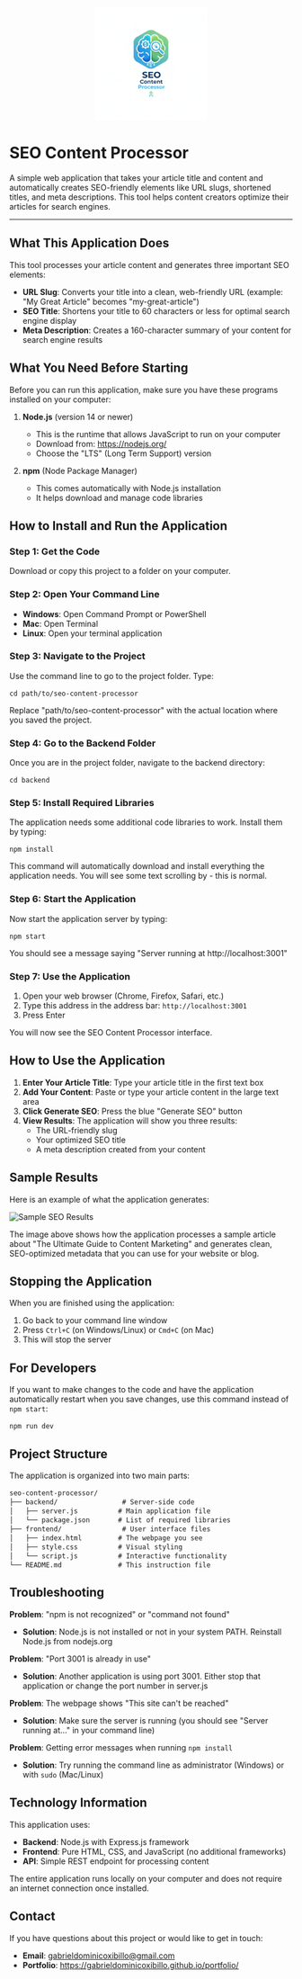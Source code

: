<p align="center">
  <img src="/frontend/images/favicon.webp" alt="SEO Content Processor Logo" width="200" height="200">
</p>

# SEO Content Processor

A simple web application that takes your article title and content and automatically creates SEO-friendly elements like URL slugs, shortened titles, and meta descriptions. This tool helps content creators optimize their articles for search engines.

<hr>

## What This Application Does

This tool processes your article content and generates three important SEO elements:

- **URL Slug**: Converts your title into a clean, web-friendly URL (example: "My Great Article" becomes "my-great-article")
- **SEO Title**: Shortens your title to 60 characters or less for optimal search engine display
- **Meta Description**: Creates a 160-character summary of your content for search engine results

## What You Need Before Starting

Before you can run this application, make sure you have these programs installed on your computer:

1. **Node.js** (version 14 or newer)
   - This is the runtime that allows JavaScript to run on your computer
   - Download from: https://nodejs.org/
   - Choose the "LTS" (Long Term Support) version

2. **npm** (Node Package Manager)
   - This comes automatically with Node.js installation
   - It helps download and manage code libraries

## How to Install and Run the Application

### Step 1: Get the Code
Download or copy this project to a folder on your computer.

### Step 2: Open Your Command Line
- **Windows**: Open Command Prompt or PowerShell
- **Mac**: Open Terminal
- **Linux**: Open your terminal application

### Step 3: Navigate to the Project
Use the command line to go to the project folder. Type:
```
cd path/to/seo-content-processor
```
Replace "path/to/seo-content-processor" with the actual location where you saved the project.

### Step 4: Go to the Backend Folder
Once you are in the project folder, navigate to the backend directory:
```
cd backend
```

### Step 5: Install Required Libraries
The application needs some additional code libraries to work. Install them by typing:
```
npm install
```
This command will automatically download and install everything the application needs. You will see some text scrolling by - this is normal.

### Step 6: Start the Application
Now start the application server by typing:
```
npm start
```
You should see a message saying "Server running at http://localhost:3001"

### Step 7: Use the Application
1. Open your web browser (Chrome, Firefox, Safari, etc.)
2. Type this address in the address bar: `http://localhost:3001`
3. Press Enter

You will now see the SEO Content Processor interface.

## How to Use the Application

1. **Enter Your Article Title**: Type your article title in the first text box
2. **Add Your Content**: Paste or type your article content in the large text area
3. **Click Generate SEO**: Press the blue "Generate SEO" button
4. **View Results**: The application will show you three results:
   - The URL-friendly slug
   - Your optimized SEO title
   - A meta description created from your content

## Sample Results

Here is an example of what the application generates:

![Sample SEO Results](images/results-example.webp)

The image above shows how the application processes a sample article about "The Ultimate Guide to Content Marketing" and generates clean, SEO-optimized metadata that you can use for your website or blog.

## Stopping the Application

When you are finished using the application:
1. Go back to your command line window
2. Press `Ctrl+C` (on Windows/Linux) or `Cmd+C` (on Mac)
3. This will stop the server

## For Developers

If you want to make changes to the code and have the application automatically restart when you save changes, use this command instead of `npm start`:
```
npm run dev
```

## Project Structure

The application is organized into two main parts:

```
seo-content-processor/
├── backend/                # Server-side code
│   ├── server.js          # Main application file
│   └── package.json       # List of required libraries
├── frontend/               # User interface files
│   ├── index.html         # The webpage you see
│   ├── style.css          # Visual styling
│   └── script.js          # Interactive functionality
└── README.md              # This instruction file
```

## Troubleshooting

**Problem**: "npm is not recognized" or "command not found"
- **Solution**: Node.js is not installed or not in your system PATH. Reinstall Node.js from nodejs.org

**Problem**: "Port 3001 is already in use"
- **Solution**: Another application is using port 3001. Either stop that application or change the port number in server.js

**Problem**: The webpage shows "This site can't be reached"
- **Solution**: Make sure the server is running (you should see "Server running at..." in your command line)

**Problem**: Getting error messages when running `npm install`
- **Solution**: Try running the command line as administrator (Windows) or with `sudo` (Mac/Linux)

## Technology Information

This application uses:
- **Backend**: Node.js with Express.js framework
- **Frontend**: Pure HTML, CSS, and JavaScript (no additional frameworks)
- **API**: Simple REST endpoint for processing content

The entire application runs locally on your computer and does not require an internet connection once installed.

## Contact

If you have questions about this project or would like to get in touch:

- **Email**: gabrieldominicoxibillo@gmail.com
- **Portfolio**: https://gabrieldominicoxibillo.github.io/portfolio/

